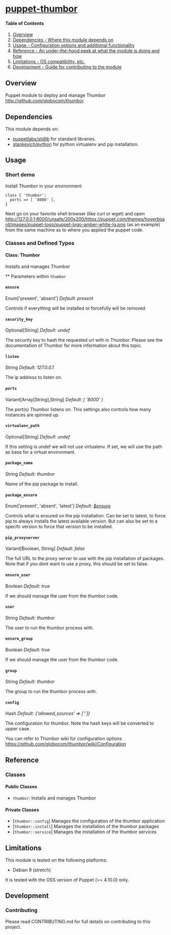 [puppet-thumbor](https://gitlab.com/hp197/puppet-thumbor)
==============

#### Table of Contents

1. [Overview](#overview)
2. [Dependencies - Where this module depends on](#dependencies)
3. [Usage - Configuration options and additional functionality](#usage)
4. [Reference - An under-the-hood peek at what the module is doing and how](#reference)
5. [Limitations - OS compatibility, etc.](#limitations)
6. [Development - Guide for contributing to the module](#development)

## Overview

Puppet module to deploy and manage Thumbor http://github.com/globocom/thumbor.

## Dependencies

This module depends on: 

* [puppetlabs/stdlib](https://forge.puppetlabs.com/puppetlabs/stdlib) for standard libraries.
* [stankevich/python](https://github.com/stankevich/puppet-python) for python virtualenv and pip installation.

## Usage

### Short demo

Install Thumbor in your environment:

```
class { 'thumbor':
  ports => [ '8000' ],
}
```

Next go on your favorite shell browser (like curl or wget) and open http://127.0.0.1:8000/unsafe/200x200/https://puppet.com/themes/hoverboard/images/puppet-logo/puppet-logo-amber-white-lg.png (as an example) from the same machine as to where you applied the puppet code.

### Classes and Defined Types

#### Class: Thumbor

Installs and manages Thumbor

** Parameters within `thumbor`

#### `ensure`

Enum['present', 'absent']
*Default: present*

Controls if everything will be installed or forcefully will be removed

#### `security_key`

Optional[String]
*Default: undef*

The security key to hash the requested url with in Thumbor.
Please see the documentation of Thumbor for more information about this topic.

#### `listen`

String
*Default: 127.0.0.1*

The ip address to listen on.

#### `ports`

Variant[Array[String],String]
*Default: [ '8000' ]*

The port(s) Thumbor listens on.
This settings also controls how many instances are spinned up.

#### `virtualenv_path`

Optional[String]
*Default: undef*

If this setting is undef we will not use virtualenv.
If set, we will use the path as base for a virtual environment.

#### `package_name`

String
*Default: thumbor*

Name of the pip package to install.

#### `package_ensure`

Enum['present', 'absent', 'latest']
*Default: [$ensure](#ensure)*

Controls what is ensured on the pip installation.
Can be set to latest, to force pip to always installs the latest available version.
But can also be set to a specifc version to force that version to be installed.

#### `pip_proxyserver`

Variant[Boolean, String]
*Default: false*

The full URL to the proxy server to use with the pip installation of packages.
Note that if you dont want to use a proxy, this should be set to false.

#### `ensure_user`

Boolean
*Default: true*

If we should manage the user from the thumbor code.

#### `user`

String
*Default: thumbor*

The user to run the thumbor process with.

#### `ensure_group`

Boolean
*Default: true*

If we should manage the user from the thumbor code.

#### `group`

String
*Default: thumbor*

The group to run the thumbor process with.

#### `config`

Hash
*Default: {'allowed_sources' => ['.']}*

The configuration for thumbor.
Note the hash keys will be converted to upper case.

You can refer to Thumbor wiki for configuration options https://github.com/globocom/thumbor/wiki/Configuration 

## Reference

### Classes

#### Public Classes

* `thumbor`: Installs and manages Thumbor

#### Private Classes

* [`thumbor::config`]  Manages the configuration of the thumbor application
* [`thumbor::install`] Manages the installation of the thumbor packages
* [`thumbor::service`] Manages the installation of the thumbor services

## Limitations

This module is tested on the following platforms:

* Debian 9 (stretch)

It is tested with the OSS version of Puppet (>= 4.10.0) only.

## Development

### Contributing

Please read CONTRIBUTING.md for full details on contributing to this project.
